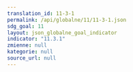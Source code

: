 ```yaml
---
translation_id: 11-3-1
permalink: /api/globalne/11/11-3-1.json
sdg_goal: 11
layout: json_globalne_goal_indicator
indicator: "11.3.1"
zmienne: null
kategorie: null
source_url: null
---
```

